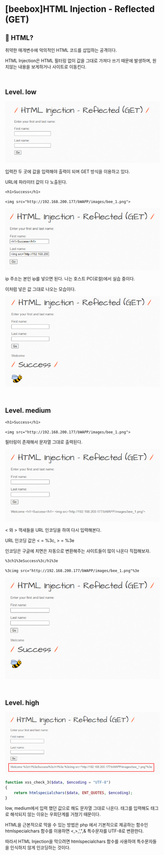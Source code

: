 # [beebox]HTML Injection - Reflected (GET)

## 🍟 HTML?

취약한 매개변수에 악의적인 HTML 코드를 삽입하는 공격이다.

HTML Injection은 HTML 필터링 없이 값을 그대로 가져다 쓰기 때문에 발생하며, 원치않는 내용을 보게하거나 사이트로 이동킨다.

<br>

## Level. low

![](../img/Study%20Img/%5Bbeebox%5DHTML%20Injection%20-%201.png)

입력칸 두 곳에 값을 입력해야 출력이 되며 GET 방식을 이용하고 있다.

URL에 파라미터 값이 다 노출된다.

```
<h1>Success</h1>

<img src="http://192.168.200.177/bWAPP/images/bee_1.png">
```

![](../img/Study%20Img/%5Bbeebox%5DHTML%20Injection%20-%202.png)

ip 주소는 본인 ip를 넣으면 된다. 나는 호스트 PC(로컬)에서 실습 중이다.

이처럼 넣은 값 그대로 나오는 모습이다.

![](../img/Study%20Img/%5Bbeebox%5DHTML%20Injection%20-%203.png)

<br>

## Level. medium

```
<h1>Success</h1>

<img src="http://192.168.200.177/bWAPP/images/bee_1.png">
```

필터링이 존재해서 문자열 그대로 출력된다.

![](../img/Study%20Img/%5Bbeebox%5DHTML%20Injection%20-%204.png)

< 와 > 꺽새들을 URL 인코딩을 하여 다시 입력해본다.

URL 인코딩 값은 < = %3c, > = %3e

인코딩은 구글에 치면은 자동으로 변환해주는 사이트들이 많이 나온다 직접해보자.

```
%3ch1%3eSuccess%3c/h1%3e

%3cimg src="http://192.168.200.177/bWAPP/images/bee_1.png"%3e
```

![](../img/Study%20Img/%5Bbeebox%5DHTML%20Injection%20-%205.png)

<br>

## Level. high

![](../img/Study%20Img/%5Bbeebox%5DHTML%20Injection%20-%206.png)


```php
function xss_check_3($data, $encoding = "UTF-8")
{
    return htmlspecialchars($data, ENT_QUOTES, $encoding);
}
```

low, medium에서 입력 했던 값으로 해도 문자열 그대로 나온다. 태그를 입력해도 태그로 해석되지 않는 이유는 우회단계를 거쳤기 때문이다.

HTML을 근본적으로 막을 수 있는 방법은 php 에서 기본적으로 제공하는 함수인 htmlspecialchars 함수를 이용하면 <,>,',",& 특수문자를 UTF-8로 변환한다.

따라서 HTML Injection을 막으려면 htmlspecialchars 함수를 사용하여 특수문자들을 인식하지 않게 인코딩하는 것이다.